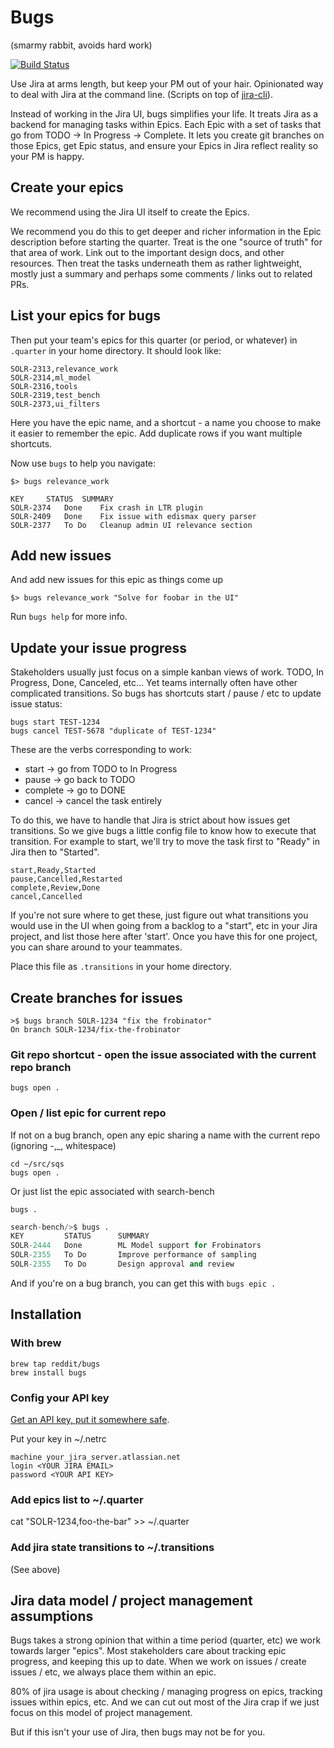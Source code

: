 # Bugs
(smarmy rabbit, avoids hard work)

[![Build Status](https://github.com/reddit/bugs/actions/workflows/test.yml/badge.svg)](https://github.com/reddit/bugs/actions/workflows/test.yml)

Use Jira at arms length, but keep your PM out of your hair. Opinionated way to deal with Jira at the command line. (Scripts on top of [jira-cli](https://github.com/ankitpokhrel/jira-cli)).

Instead of working in the Jira UI, bugs simplifies your life. It treats Jira as a backend for managing tasks within Epics. Each Epic with a set of tasks that go from TODO -> In Progress -> Complete. It lets you create git branches on those Epics, get Epic status, and ensure your Epics in Jira reflect reality so your PM is happy.

## Create your epics

We recommend using the Jira UI itself to create the Epics.

We recommend you do this to get deeper and richer information in the Epic description before starting the quarter. Treat is the one "source of truth" for that area of work. Link out to the important design docs, and other resources. Then treat the tasks underneath them as rather lightweight, mostly just a summary and perhaps some comments / links out to related PRs.

## List your epics for bugs

Then put your team's epics for this quarter (or period, or whatever) in `.quarter` in your home directory. It should look like:

```
SOLR-2313,relevance_work
SOLR-2314,ml_model
SOLR-2316,tools
SOLR-2319,test_bench
SOLR-2373,ui_filters
```

Here you have the epic name, and a shortcut - a name you choose to make it easier to remember the epic. Add duplicate rows if you want multiple shortcuts.

Now use `bugs` to help you navigate:

```
$> bugs relevance_work

KEY		STATUS	SUMMARY
SOLR-2374	Done	Fix crash in LTR plugin
SOLR-2409	Done	Fix issue with edismax query parser
SOLR-2377	To Do	Cleanup admin UI relevance section
```

## Add new issues

And add new issues for this epic as things come up

```
$> bugs relevance_work "Solve for foobar in the UI"
```

Run `bugs help` for more info.

## Update your issue progress

Stakeholders usually just focus on a simple kanban views of work. TODO, In Progress, Done, Canceled, etc... Yet teams internally often have other complicated transitions. So bugs has shortcuts start / pause / etc to update issue status:

```
bugs start TEST-1234
bugs cancel TEST-5678 "duplicate of TEST-1234"
```

These are the verbs corresponding to work:

* start -> go from TODO to In Progress
* pause -> go back to TODO
* complete -> go to DONE
* cancel -> cancel the task entirely

To do this, we have to handle that Jira is strict about how issues get transitions. So we give bugs a little config file to know how to execute that transition. For example to start, we'll try to move the task first to "Ready" in Jira then to "Started". 

```
start,Ready,Started
pause,Cancelled,Restarted
complete,Review,Done
cancel,Cancelled
```

If you're not sure where to get these, just figure out what transitions you would use in the UI when going from a backlog to a "start", etc in your Jira project, and list those here after 'start'. Once you have this for one project, you can share around to your teammates.

Place this file as `.transitions` in your home directory.

## Create branches for issues

```
>$ bugs branch SOLR-1234 "fix the frobinator"
On branch SOLR-1234/fix-the-frobinator
```

### Git repo shortcut - open the issue associated with the current repo branch

```
bugs open .
```

### Open / list epic for current repo

If not on a bug branch, open any epic sharing a name with the current repo (ignoring -,\_, whitespace)

```
cd ~/src/sqs
bugs open .
```

Or just list the epic associated with search-bench

```
bugs .
```

```python
search-bench/>$ bugs .                                                                                                                      
KEY         STATUS      SUMMARY
SOLR-2444   Done        ML Model support for Frobinators
SOLR-2355   To Do       Improve performance of sampling
SOLR-2355   To Do       Design approval and review
```

And if you're on a bug branch, you can get this with `bugs epic .`


## Installation

### With brew

```
brew tap reddit/bugs
brew install bugs
```

### Config your API key

[Get an API key, put it somewhere safe](https://github.com/ankitpokhrel/jira-cli#cloud-server).

Put your key in ~/.netrc

```
machine your_jira_server.atlassian.net
login <YOUR JIRA EMAIL>
password <YOUR API KEY>
```

### Add epics list to ~/.quarter

cat "SOLR-1234,foo-the-bar" >> ~/.quarter

### Add jira state transitions to ~/.transitions

(See above)

## Jira data model / project management assumptions

Bugs takes a strong opinion that within a time period (quarter, etc) we work towards larger "epics". Most stakeholders care about tracking epic progress, and keeping this up to date. When we work on issues / create issues / etc, we always place them within an epic.

80% of jira usage is about checking / managing progress on epics, tracking issues within epics, etc. And we can cut out most of the Jira crap if we just focus on this model of project management.

But if this isn't your use of Jira, then bugs may not be for you.
